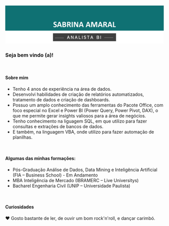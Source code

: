 ![Capa](https://github.com/eusabrina/eusabrina/blob/main/Imagem1.png)

### Seja bem vindo (a)!
<br>

#### Sobre mim

- Tenho 4 anos de experiência na área de dados. 
- Desenvolvi habilidades de criação de relatórios automatizados, tratamento de dados e criação de dashboards. 
- Possuo um amplo conhecimento das ferramentas do Pacote Office, com foco especial no Excel e Power BI (Power Query, Power Pivot, DAX), o que me permite gerar insights valiosos para a área de negócios.    
- Tenho conhecimento na liguagem SQL, em que utilizo para fazer consultas e extrações de bancos de dados. 
- E também, na linguagem VBA, onde utilizo para fazer automação de planilhas.

<br>
 
#### Algumas das minhas formações:
- Pós-Graduação Análise de Dados, Data Mining e Inteligência Artificial (FIA – Business School) - Em Andamento
- MBA Inteligência de Mercado (IBRAMERC – Live Universitys) 
- Bacharel Engenharia Civil (UNIP – Universidade Paulista) 

<br>

#### Curiosidades
:heart: Gosto bastante de ler, de ouvir um bom rock'n'roll, e dançar carimbó.

<br>



<!--
### Repositórios
- <b>Python</b>
  - [Exploração básica de Dados](https://github.com/avmachado/pythonspark/blob/main/Exercicios-Cap03.ipynb)
  - [Exemplo de uso do Pipeline em Machine Learning](https://github.com/avmachado/pythonspark/blob/main/Desafio-Cap06-PCA-LR.ipynb)
  - [Explorando Estruturas de Dados](https://github.com/avmachado/python-dsa/blob/master/cap02-estruturas-de-dados/estruturas-de-dados.ipynb)
  - Explorando [Estruturas Condicionais](https://github.com/avmachado/python-dsa/blob/master/cap03-condicionais-metodos-funcoes/condicionais.ipynb) e [Métodos e Funções](https://github.com/avmachado/python-dsa/blob/master/cap03-condicionais-metodos-funcoes/metodos-funcoes.ipynb)
  - [List Comprehesions e função Lambda](https://github.com/avmachado/python-dsa/blob/master/cap04-arquivos-funcoes-builtin-modulos-pacotes/tratamento-de-arquivos-funcoes-builtin.ipynb)
  - [Análise Exploratória - Mini Projeto](https://github.com/avmachado/python-dsa/tree/master/cap08-analise-exploratoria/mini-projeto)
  - [Web Scrapping do Reclame Aqui com Selenium](https://github.com/avmachado/webscrapping_reclameaqui)
- <b>R</b>
  - Exercícios do Curso [Big Data Analytics com R e Microsoft Azure Machine Learning](https://github.com/avmachado/r-dsa) - DSA
  - Soluções do curso [Introduction to Probability and Data with R](https://github.com/avmachado/probability-with-R) - Duke University
  - [Análise Exploratória - Risco de Crédito](https://github.com/avmachado/AED_CreditRisk)
- <b>Visualização de Dados</b>
  - [Power BI](https://github.com/avmachado/Dashboards-Power-BI)










<!--
**eusabrina/eusabrina** is a ✨ _special_ ✨ repository because its `README.md` (this file) appears on your GitHub profile.

Here are some ideas to get you started:

- 🔭 I’m currently working on ...
- 🌱 I’m currently learning ...
- 👯 I’m looking to collaborate on ...
- 🤔 I’m looking for help with ...
- 💬 Ask me about ...
- 📫 How to reach me: ...
- 😄 Pronouns: ...
- ⚡ Fun fact: ...
-->
